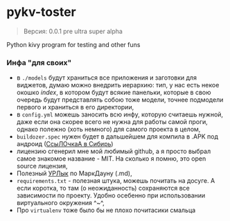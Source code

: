 # pykv-toster

> Версия: 0.0.1 pre ultra super alpha

Python kivy program for testing and other funs

### Инфа "для своих"
 - в <code>./models</code> будут храниться все приложения и заготовки для виджетов, думаю можно внедрить иерархию: тип, у нас есть некое окошко _index_, в котором будут всякие панельки, которые в свою очередь будут представлять собою тоже модели, точнее подмодели первого и храниться в его директории,
 - в <code>config.yml</code> можешь заносить всю инфу, которую считаешь нужной, даже если она скорее всего не нужна для работы самой проги, однако полежно (хоть немного) для самого проекта в целом,
 - <code>buildozer.spec</code> нужен будет в дальшейшем для компила в .APK под андроид ([СсыЛОчкаА в Сибирь](https://python-scripts.com/kivy-android-ios-exe))
 - лицензию сгенерил мне мой любимый github, а я просто выбрал самое знакомое название - MIT. На сколько я помню, это open source лицензия,
 - Полезный [УРЛык](https://en.support.wordpress.com/markdown-quick-reference/) по МаркДауну (.md),
 - <code>requirements.txt</code> - полезная штука, можешь почитать на досуге. А если коротка, то там (о неожиданность) сохраняются все зависимости по проекту. Удобно осебенно при использовании виртуального окружения ^~^,
 - Про <code>virtualenv</code> тоже было бы не плохо почитасики смальца
 